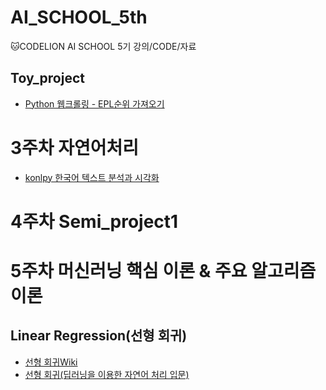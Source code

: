 # AI_SCHOOL_5th
:cat:CODELION AI SCHOOL 5기 강의/CODE/자료

## Toy_project
- [Python 웹크롤링 - EPL순위 가져오기](https://jeonjoon.tistory.com/18?category=544964)

# 3주차 자연어처리
- [konlpy 한국어 텍스트 분석과 시각화](https://jeonjoon.tistory.com/32)

# 4주차 Semi_project1  



# 5주차 머신러닝 핵심 이론 & 주요 알고리즘 이론
## Linear Regression(선형 회귀)
- [선형 회귀Wiki](https://ko.wikipedia.org/wiki/선형_회귀)  
- [선형 회귀(딥러닝을 이용한 자연어 처리 입문)](https://wikidocs.net/21670)